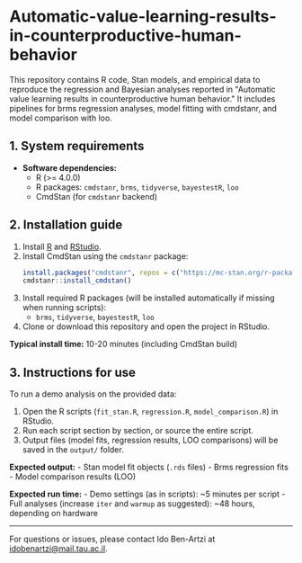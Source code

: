 
# Automatic-value-learning-results-in-counterproductive-human-behavior

This repository contains R code, Stan models, and empirical data to reproduce the regression and Bayesian analyses reported in "Automatic value learning results in counterproductive human behavior." It includes pipelines for brms regression analyses, model fitting with cmdstanr, and model comparison with loo.

## 1. System requirements

- **Software dependencies:**
	- R (>= 4.0.0)
	- R packages: `cmdstanr`, `brms`, `tidyverse`, `bayestestR`, `loo`
	- CmdStan (for `cmdstanr` backend)

## 2. Installation guide

1. Install [R](https://cran.r-project.org/) and [RStudio](https://posit.co/download/rstudio-desktop/).
2. Install CmdStan using the `cmdstanr` package:
	 ```r
	 install.packages("cmdstanr", repos = c("https://mc-stan.org/r-packages/", getOption("repos")))
	 cmdstanr::install_cmdstan()
	 ```
3. Install required R packages (will be installed automatically if missing when running scripts):
	 - `brms`, `tidyverse`, `bayestestR`, `loo`
4. Clone or download this repository and open the project in RStudio.

**Typical install time:** 10-20 minutes (including CmdStan build)

## 3. Instructions for use

To run a demo analysis on the provided data:

1. Open the R scripts (`fit_stan.R`, `regression.R`, `model_comparison.R`) in RStudio.
2. Run each script section by section, or source the entire script.
3. Output files (model fits, regression results, LOO comparisons) will be saved in the `output/` folder.

**Expected output:**
	- Stan model fit objects (`.rds` files)
	- Brms regression fits
	- Model comparison results (LOO)

**Expected run time:**
	- Demo settings (as in scripts): ~5 minutes per script
	- Full analyses (increase `iter` and `warmup` as suggested): ~48 hours, depending on hardware

---
For questions or issues, please contact Ido Ben-Artzi at idobenartzi@mail.tau.ac.il.
